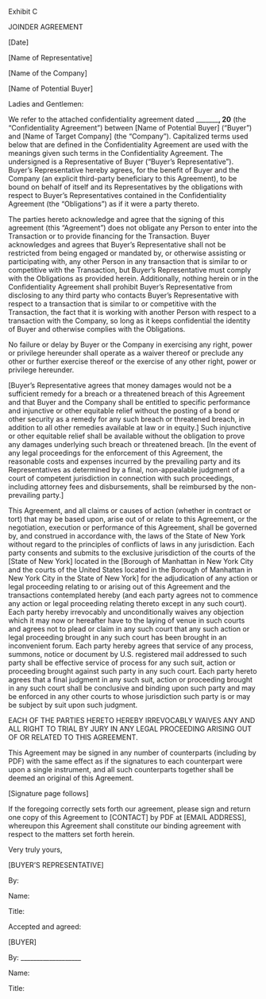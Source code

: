 Exhibit C 

JOINDER AGREEMENT 

[Date] 

[Name of Representative] 

[Name of the Company] 

[Name of Potential Buyer] 

Ladies and Gentlemen: 

We refer to the attached confidentiality agreement dated _________, 20__ (the “Confidentiality Agreement”) between [Name of Potential Buyer] (“Buyer”) and [Name of Target Company] (the “Company”). Capitalized terms used below that are defined in the Confidentiality Agreement are used with the meanings given such terms in the Confidentiality Agreement. The undersigned is a Representative of Buyer (“Buyer’s Representative”). Buyer’s Representative hereby agrees, for the benefit of Buyer and the Company (an explicit third-party beneficiary to this Agreement), to be bound on behalf of itself and its Representatives by the obligations with respect to Buyer’s Representatives contained in the Confidentiality Agreement (the “Obligations”) as if it were a party thereto. 

The parties hereto acknowledge and agree that the signing of this agreement (this “Agreement”) does not obligate any Person to enter into the Transaction or to provide financing for the Transaction. Buyer acknowledges and agrees that Buyer’s Representative shall not be restricted from being engaged or mandated by, or otherwise assisting or participating with, any other Person in any transaction that is similar to or competitive with the Transaction, but Buyer’s Representative must comply with the Obligations as provided herein. Additionally, nothing herein or in the Confidentiality Agreement shall prohibit Buyer’s Representative from disclosing to any third party who contacts Buyer’s Representative with respect to a transaction that is similar to or competitive with the Transaction, the fact that it is working with another Person with respect to a transaction with the Company, so long as it keeps confidential the identity of Buyer and otherwise complies with the Obligations. 

No failure or delay by Buyer or the Company in exercising any right, power or privilege hereunder shall operate as a waiver thereof or preclude any other or further exercise thereof or the exercise of any other right, power or privilege hereunder. 

[Buyer’s Representative agrees that money damages would not be a sufficient remedy for a breach or a threatened breach of this Agreement and that Buyer and the Company shall be entitled to specific performance and injunctive or other equitable relief without the posting of a bond or other security as a remedy for any such breach or threatened breach, in addition to all other remedies available at law or in equity.] Such injunctive or other equitable relief shall be available without the obligation to prove any damages underlying such breach or threatened breach. [In the event of any legal proceedings for the enforcement of this Agreement, the  reasonable costs and expenses incurred by the prevailing party and its Representatives as determined by a final, non-appealable judgment of a court of competent jurisdiction in connection with such proceedings, including attorney fees and disbursements, shall be reimbursed by the non-prevailing party.] 

This Agreement, and all claims or causes of action (whether in contract or tort) that may be based upon, arise out of or relate to this Agreement, or the negotiation, execution or performance of this Agreement, shall be governed by, and construed in accordance with, the laws of the State of New York without regard to the principles of conflicts of laws in any jurisdiction. Each party consents and submits to the exclusive jurisdiction of the courts of the [State of New York] located in the [Borough of Manhattan in New York City and the courts of the United States located in the Borough of Manhattan in New York City in the State of New York] for the adjudication of any action or legal proceeding relating to or arising out of this Agreement and the transactions contemplated hereby (and each party agrees not to commence any action or legal proceeding relating thereto except in any such court). Each party hereby irrevocably and unconditionally waives any objection which it may now or hereafter have to the laying of venue in such courts and agrees not to plead or claim in any such court that any such action or legal proceeding brought in any such court has been brought in an inconvenient forum. Each party hereby agrees that service of any process, summons, notice or document by U.S. registered mail addressed to such party shall be effective service of process for any such suit, action or proceeding brought against such party in any such court. Each party hereto agrees that a final judgment in any such suit, action or proceeding brought in any such court shall be conclusive and binding upon such party and may be enforced in any other courts to whose jurisdiction such party is or may be subject by suit upon such judgment. 

EACH OF THE PARTIES HERETO HEREBY IRREVOCABLY WAIVES ANY AND ALL RIGHT TO TRIAL BY JURY IN ANY LEGAL PROCEEDING ARISING OUT OF OR RELATED TO THIS AGREEMENT. 

This Agreement may be signed in any number of counterparts (including by PDF) with the same effect as if the signatures to each counterpart were upon a single instrument, and all such counterparts together shall be deemed an original of this Agreement. 

[Signature page follows]  

If the foregoing correctly sets forth our agreement, please sign and return one copy of this Agreement to [CONTACT] by PDF at [EMAIL ADDRESS], whereupon this Agreement shall constitute our binding agreement with respect to the matters set forth herein. 

Very truly yours, 

[BUYER’S REPRESENTATIVE] 

By: 

 Name: 

 Title: 

Accepted and agreed: 

[BUYER] 

By: ___________________ 

Name: 

Title:  